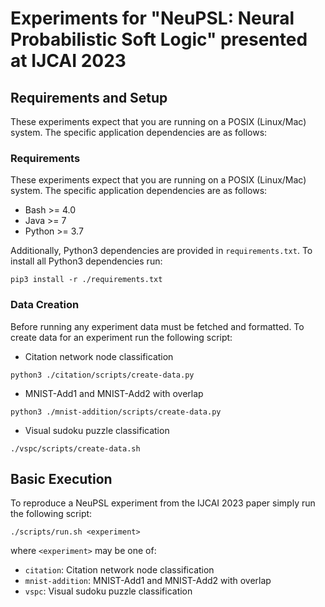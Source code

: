 # Experiments for "NeuPSL: Neural Probabilistic Soft Logic" presented at IJCAI 2023

## Requirements and Setup

These experiments expect that you are running on a POSIX (Linux/Mac) system. The specific application dependencies are as follows:

### Requirements
These experiments expect that you are running on a POSIX (Linux/Mac) system.
The specific application dependencies are as follows:
 - Bash >= 4.0
 - Java >= 7
 - Python >= 3.7

Additionally, Python3 dependencies are provided in `requirements.txt`. To install all Python3 dependencies run:
```
pip3 install -r ./requirements.txt
```

### Data Creation
Before running any experiment data must be fetched and formatted.
To create data for an experiment run the following script:
 - Citation network node classification
 ```
 python3 ./citation/scripts/create-data.py
 ```
 - MNIST-Add1 and MNIST-Add2 with overlap
 ```
 python3 ./mnist-addition/scripts/create-data.py
 ```
 - Visual sudoku puzzle classification
 ```
 ./vspc/scripts/create-data.sh
 ``` 

## Basic Execution

To reproduce a NeuPSL experiment from the IJCAI 2023 paper simply run the following script:
```
./scripts/run.sh <experiment>
```
where `<experiment>` may be one of:
 - `citation`: Citation network node classification
 - `mnist-addition`: MNIST-Add1 and MNIST-Add2 with overlap
 - `vspc`: Visual sudoku puzzle classification
